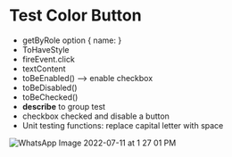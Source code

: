 # Test Color Button

- getByRole option { name: }
- ToHaveStyle
- fireEvent.click
- textContent
- toBeEnabled() --> enable checkbox
- toBeDisabled()
- toBeChecked()
- **describe** to group test
- checkbox checked and disable a button
- Unit testing functions: replace capital letter with space


![WhatsApp Image 2022-07-11 at 1 27 01 PM](https://user-images.githubusercontent.com/37992878/178334262-3733752e-2388-4df0-ae92-5ccd4ab30c88.jpeg)
